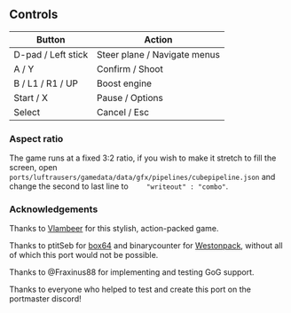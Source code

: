 ## Controls

| Button | Action |
|--|--| 
|D-pad / Left stick|Steer plane / Navigate menus|
|A / Y|Confirm / Shoot|
|B / L1 / R1 / UP|Boost engine|
|Start / X|Pause / Options|
|Select|Cancel / Esc|

### Aspect ratio

The game runs at a fixed 3:2 ratio, if you wish to make it stretch to fill the screen, open `ports/luftrausers/gamedata/data/gfx/pipelines/cubepipeline.json` and change the second to last line to `    "writeout" : "combo"`.

### Acknowledgements

Thanks to [Vlambeer](https://vlambeer.com) for this stylish, action-packed game.

Thanks to ptitSeb for [box64](https://github.com/ptitSeb/box64) and binarycounter for [Westonpack](https://github.com/binarycounter/Westonpack/wiki), without all of which this port would not be possible.

Thanks to @Fraxinus88 for implementing and testing GoG support.

Thanks to everyone who helped to test and create this port on the portmaster discord!